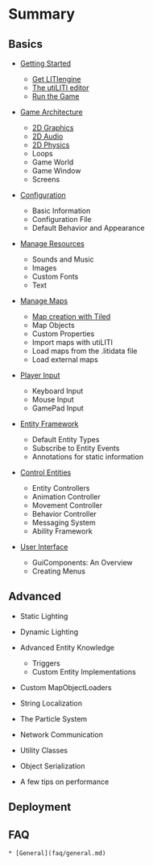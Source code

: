 # Summary

## Basics

* [Getting Started](getting-started/README.md)
    * [Get LITIengine](getting-started/get-litiengine.md)
    * [The utiLITI editor](getting-started/utiliti-editor.md)
    * [Run the Game](getting-started/run-the-game.md)

* [Game Architecture](game-api/README.md)
    * [2D Graphics](game-api/render-engine.md) 
    * [2D Audio](game-api/sound-engine.md) 
    * [2D Physics](game-api/physics-engine.md) 
    * Loops
    * Game World
    * Game Window
    * Screens

* [Configuration](configuration/README.md)
    * Basic Information
    * Configuration File
    * Default Behavior and Appearance

* [Manage Resources](manage-resources/README.md)
    * Sounds and Music
    * Images
    * Custom Fonts
    * Text

* [Manage Maps](manage-maps/README.md)
    * [Map creation with Tiled](manage-maps/create-maps-with-tiled.md)
    * Map Objects
    * Custom Properties
    * Import maps with utiLITI
    * Load maps from the .litidata file
    * Load external maps

* [Player Input](player-input/README.md)
    * Keyboard Input
    * Mouse Input
    * GamePad Input

* [Entity Framework](entity-framework/README.md)
    * Default Entity Types
    * Subscribe to Entity Events
    * Annotations for static information

* [Control Entities](control-entities/README.md)
    * Entity Controllers
    * Animation Controller
    * Movement Controller
    * Behavior Controller
    * Messaging System
    * Ability Framework

* [User Interface](user-interface/README.md)
    * GuiComponents: An Overview
    * Creating Menus

## Advanced

* Static Lighting
* Dynamic Lighting
* Advanced Entity Knowledge
    * Triggers
    * Custom Entity Implementations

* Custom MapObjectLoaders
* String Localization
* The Particle System 
* Network Communication
* Utility Classes
* Object Serialization
* A few tips on performance

## Deployment

## FAQ
    * [General](faq/general.md)
